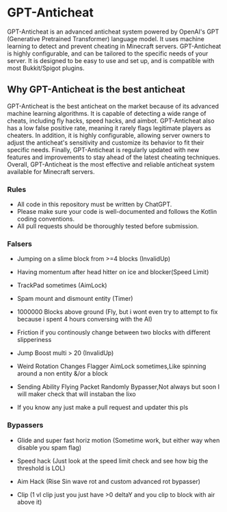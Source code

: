 # GPT-Anticheat

GPT-Anticheat is an advanced anticheat system powered by OpenAI's GPT (Generative Pretrained Transformer) language model. It uses machine learning to detect and prevent cheating in Minecraft servers. GPT-Anticheat is highly configurable, and can be tailored to the specific needs of your server. It is designed to be easy to use and set up, and is compatible with most Bukkit/Spigot plugins.

## Why GPT-Anticheat is the best anticheat

GPT-Anticheat is the best anticheat on the market because of its advanced machine learning algorithms. It is capable of detecting a wide range of cheats, including fly hacks, speed hacks, and aimbot. GPT-Anticheat also has a low false positive rate, meaning it rarely flags legitimate players as cheaters. In addition, it is highly configurable, allowing server owners to adjust the anticheat's sensitivity and customize its behavior to fit their specific needs. Finally, GPT-Anticheat is regularly updated with new features and improvements to stay ahead of the latest cheating techniques. Overall, GPT-Anticheat is the most effective and reliable anticheat system available for Minecraft servers.

### Rules

- All code in this repository must be written by ChatGPT. 
- Please make sure your code is well-documented and follows the Kotlin coding conventions. 
- All pull requests should be thoroughly tested before submission.


### Falsers

- Jumping on a slime block from >=4 blocks (InvalidUp)
- Having momentum after head hitter on ice and blocker(Speed Limit)
- TrackPad sometimes (AimLock)
- Spam mount and dismount entity (Timer)
- 1000000 Blocks above ground (Fly, but i wont even try to attempt to fix because i spent 4 hours conversing with the AI)
- Friction if you continously change between two blocks with different slipperiness

- Jump Boost multi > 20 (InvalidUp)
- Weird Rotation Changes Flagger AimLock sometimes,Like spinning around a non entity &/or a  block
- Sending Ability Flying Packet Randomly Bypasser,Not always but soon I will maker check that will instaban the lixo

* If you know any just make a pull request and updater this pls

### Bypassers
- Glide and super fast horiz motion (Sometime work, but either way when disable you spam flag)

- Speed hack (Just look at the speed limit check and see how big the threshold is LOL)

- Aim Hack (Rise Sin wave rot and custom advanced rot bypasser)

- Clip (1 vl clip just you just have >0 deltaY and you clip to block with air above it)

 
